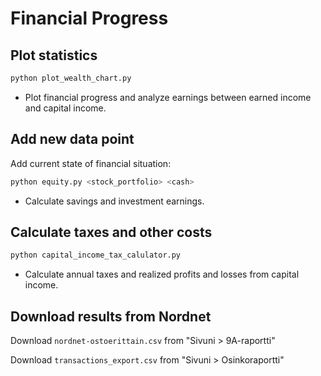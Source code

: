 # Financial Progress

## Plot statistics

```bash
python plot_wealth_chart.py
```

* Plot financial progress and analyze earnings between earned income and capital income.

## Add new data point

Add current state of financial situation:

```bash
python equity.py <stock_portfolio> <cash>
```

* Calculate savings and investment earnings.

## Calculate taxes and other costs

```bash
python capital_income_tax_calulator.py
```

* Calculate annual taxes and realized profits and losses from capital income.

## Download results from Nordnet

Download `nordnet-ostoerittain.csv` from "Sivuni > 9A-raportti"

Download `transactions_export.csv` from "Sivuni > Osinkoraportti"
